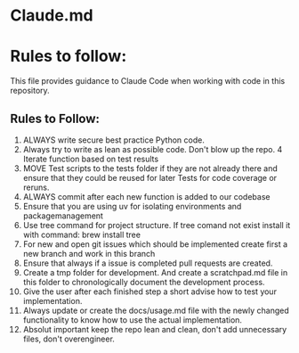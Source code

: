 # Claude.md

# Rules to follow:
This file provides guidance to Claude Code when working with code in this repository.

## Rules to Follow:
1. ALWAYS write secure best practice Python code.
2. Always try to write as lean as possible code. Don't blow up the repo. 
4 Iterate function based on test results
5. MOVE Test scripts to the tests folder if they are not already there and ensure that they could be reused for later Tests for code coverage or reruns.
6. ALWAYS commit after each new function is added to our codebase
7. Ensure that you are using uv for isolating environments and packagemanagement
8. Use tree command for project structure. If tree comand not exist install it with command: brew install tree
9. For new and open git issues which should be implemented create first a new branch and work in this branch
10. Ensure that always if a issue is completed pull requests are created.
11. Create a tmp folder for development. And create a scratchpad.md file in this folder to chronologically document the development process.
12. Give the user after each finished step a short advise how to test your implementation. 
13. Always update or create the docs/usage.md file with the newly changed functionality to know how to use the actual implementation.
14. Absolut important keep the repo lean and clean, don't add unnecessary files, don't overengineer.